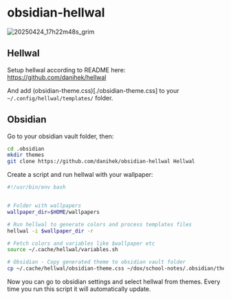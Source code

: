 # obsidian-hellwal

![20250424_17h22m48s_grim](https://github.com/user-attachments/assets/7578be78-4b90-4f50-a9f9-ed099aa6b833)

## Hellwal

Setup hellwal according to README here: https://github.com/danihek/hellwal

And add (obsidian-theme.css)[./obsidian-theme.css] to your `~/.config/hellwal/templates/` folder.

## Obsidian

Go to your obsidian vault folder, then:

```sh
cd .obsidian
mkdir themes
git clone https://github.com/danihek/obsidian-hellwal Hellwal
```

Create a script and run hellwal with your wallpaper:

```sh
#!/usr/bin/env bash


# Folder with wallpapers
wallpaper_dir=$HOME/wallpapers

# Run hellwal to generate colors and process templates files
hellwal -i $wallpaper_dir -r

# Fetch colors and variables like $wallpaper etc
source ~/.cache/hellwal/variables.sh

# Obsidian - Copy generated theme to obsidian vault folder
cp ~/.cache/hellwal/obsidian-theme.css ~/dox/school-notes/.obsidian/themes/Hellwal/theme.css
```
Now you can go to obsidian settings and select hellwal from themes. Every time you run this script it will automatically update.
